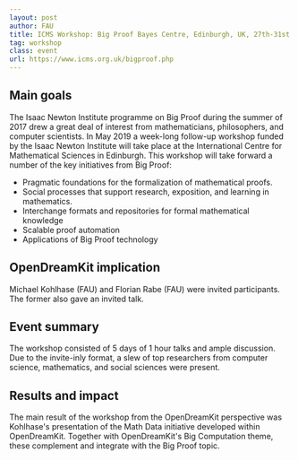 ```yaml
---
layout: post
author: FAU
title: ICMS Workshop: Big Proof Bayes Centre, Edinburgh, UK, 27th-31st of May 2019
tag: workshop
class: event
url: https://www.icms.org.uk/bigproof.php
---
```


## Main goals


The Isaac Newton Institute programme on Big Proof during the summer of 2017 drew a great deal of interest from mathematicians, philosophers, and computer scientists.  In May 2019 a week-long follow-up workshop funded by the Isaac Newton Institute will take place at the International Centre for Mathematical Sciences in Edinburgh. This workshop will take forward a number of the key initiatives from Big Proof:



* Pragmatic foundations for the formalization of mathematical proofs.
* Social processes that support research, exposition, and learning in mathematics.
* Interchange formats and repositories for formal mathematical knowledge
* Scalable proof automation
* Applications of Big Proof technology



## OpenDreamKit implication


Michael Kohlhase (FAU) and Florian Rabe (FAU) were invited participants. The former also gave an invited talk.

## Event summary


The workshop consisted of 5 days of 1 hour talks and ample discussion.
Due to the invite-inly format, a slew of top researchers from computer science, mathematics, and social sciences were present.

## Results and impact


The main result of the workshop from the OpenDreamKit perspective was Kohlhase's presentation of the Math Data initiative developed within OpenDreamKit.
Together with OpenDreamKit's Big Computation theme, these complement and integrate with the Big Proof topic.

